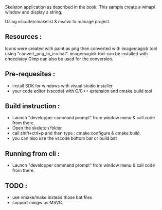 Skeleton application as described in the book.
This sample create a winapi window and display a string.

Using vscode/cmakelist & mscvc to manage project.

## Resources : 
Icons were created with paint as png then converted with imagemagick tool using "convert_png_to_ico.bat".
imagemagick tool can be installed with chocolatey
Gimp can also be used for the conversion.

## Pre-requesites : 
- Install SDK for windows with visual studio installer 
- your code editor (vscode) with C/C++ extension and cmake build tool

## Build instruction : 
- Launch "developper command prompt" from window menu & call code from there.
- Open the skeleton folder.
- call shift+ctrl+p and then type : cmake:configure & cmake:build.
- you can also use the vscode bottom bar or build.bat

## Running from cli : 
- Launch "developper command prompt" from window menu & call code from there.


## TODO : 
- use nmake/make instead those bat files
- support mingw as MSVC.
